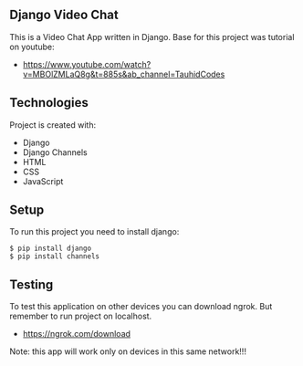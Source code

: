 ## Django Video Chat
This is a Video Chat App written in Django.
Base for this project was tutorial on youtube:
* https://www.youtube.com/watch?v=MBOlZMLaQ8g&t=885s&ab_channel=TauhidCodes

## Technologies
Project is created with:
* Django
* Django Channels
* HTML
* CSS
* JavaScript

## Setup
To run this project you need to install django:
```
$ pip install django
$ pip install channels
```

## Testing
To test this application on other devices you can download ngrok. But remember to run project on localhost.
* https://ngrok.com/download

Note: this app will work only on devices in this same network!!!